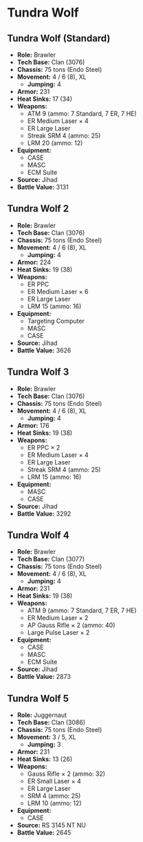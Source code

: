 # Tundra Wolf
## Tundra Wolf (Standard)
- **Role:** Brawler
- **Tech Base:** Clan (3076)
- **Chassis:** 75 tons (Endo Steel)
- **Movement:** 4 / 6 (8), XL
  - **Jumping:** 4
- **Armor:** 231
- **Heat Sinks:** 17 (34)
- **Weapons:**
  - ATM 9 (ammo: 7 Standard, 7 ER, 7 HE)
  - ER Medium Laser × 4
  - ER Large Laser
  - Streak SRM 4 (ammo: 25)
  - LRM 20 (ammo: 12)
- **Equipment:**
  - CASE
  - MASC
  - ECM Suite
- **Source:** Jihad
- **Battle Value:** 3131

## Tundra Wolf 2
- **Role:** Brawler
- **Tech Base:** Clan (3076)
- **Chassis:** 75 tons (Endo Steel)
- **Movement:** 4 / 6 (8), XL
  - **Jumping:** 4
- **Armor:** 224
- **Heat Sinks:** 19 (38)
- **Weapons:**
  - ER PPC
  - ER Medium Laser × 6
  - ER Large Laser
  - LRM 15 (ammo: 16)
- **Equipment:**
  - Targeting Computer
  - MASC
  - CASE
- **Source:** Jihad
- **Battle Value:** 3626

## Tundra Wolf 3
- **Role:** Brawler
- **Tech Base:** Clan (3076)
- **Chassis:** 75 tons (Endo Steel)
- **Movement:** 4 / 6 (8), XL
  - **Jumping:** 4
- **Armor:** 176
- **Heat Sinks:** 19 (38)
- **Weapons:**
  - ER PPC × 2
  - ER Medium Laser × 4
  - ER Large Laser
  - Streak SRM 4 (ammo: 25)
  - LRM 15 (ammo: 16)
- **Equipment:**
  - MASC
  - CASE
- **Source:** Jihad
- **Battle Value:** 3292

## Tundra Wolf 4
- **Role:** Brawler
- **Tech Base:** Clan (3077)
- **Chassis:** 75 tons (Endo Steel)
- **Movement:** 4 / 6 (8), XL
  - **Jumping:** 4
- **Armor:** 231
- **Heat Sinks:** 19 (38)
- **Weapons:**
  - ATM 9 (ammo: 7 Standard, 7 ER, 7 HE)
  - ER Medium Laser × 2
  - AP Gauss Rifle × 2 (ammo: 40)
  - Large Pulse Laser × 2
- **Equipment:**
  - CASE
  - MASC
  - ECM Suite
- **Source:** Jihad
- **Battle Value:** 2873

## Tundra Wolf 5
- **Role:** Juggernaut
- **Tech Base:** Clan (3086)
- **Chassis:** 75 tons (Endo Steel)
- **Movement:** 3 / 5, XL
  - **Jumping:** 3
- **Armor:** 231
- **Heat Sinks:** 13 (26)
- **Weapons:**
  - Gauss Rifle × 2 (ammo: 32)
  - ER Small Laser × 4
  - ER Large Laser
  - SRM 4 (ammo: 25)
  - LRM 10 (ammo: 12)
- **Equipment:**
  - CASE
- **Source:** RS 3145 NT NU
- **Battle Value:** 2645

